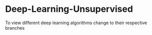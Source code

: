 # Deep-Learning-Unsupervised
To view different deep learning algorithms change to their respective branches
